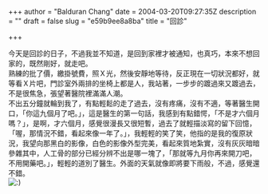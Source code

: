 +++
author = "Balduran Chang"
date = 2004-03-20T09:27:35Z
description = ""
draft = false
slug = "e59b9ee8a8ba"
title = "回診"

+++


今天是回診的日子，不過我並不知道，是回到家裡才被通知，也真巧，本來不想回家的，既然剛好，就走吧。  
 熟練的批了價，繳掛號費，照Ｘ光，然後安靜地等待，反正現在一切狀況都好，就等看Ｘ片吧，門診室外兩排的坐椅上都是人，我站著，一步步的踱過來又踱過去，不是很焦急，張望著醫院裡滿滿人潮。  
 不出五分鐘就輪到我了，有點輕鬆的走了過去，沒有疼痛，沒有不適，等著醫生開口，「你這九個月了吧。」，這是醫生的第一句話，我感到有點錯愕，「不是才六個月嗎？」，是啊，才六個月，感覺很漫長又很短暫，過去了就輕描淡寫的留下回憶，「喔，那情況不錯，看起來像一年了。」，我輕輕的笑了笑，他指的是我的復原狀況，我望向那黑白的影像，白色的影像外型完美，看起來質地紮實，沒有灰灰暗暗參雜其中，人工骨的部分已經分辨不出是哪一塊了，「那就等九月你再來開刀吧，不用開藥吧。」，輕輕的道別了醫生。外面的天氣就像即將要下雨般，不過，感覺還不錯。  
![:)](/wp-includes/images/smilies/icon_smile.gif)

